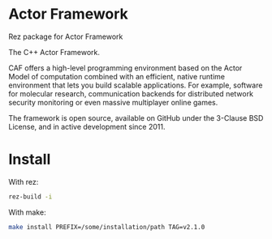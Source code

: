 # Actor Framework
Rez package for Actor Framework

The C++ Actor Framework.

CAF offers a high-level programming environment based on the Actor Model of computation combined with an efficient, native runtime environment that lets you build scalable applications. For example, software for molecular research, communication backends for distributed network security monitoring or even massive multiplayer online games.

The framework is open source, available on GitHub under the 3-Clause BSD License, and in active development since 2011.

# Install
With rez:
```bash
rez-build -i
```

With make:
```bash
make install PREFIX=/some/installation/path TAG=v2.1.0
```
